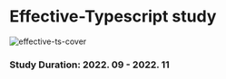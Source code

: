 # Effective-Typescript study
![effective-ts-cover](https://user-images.githubusercontent.com/66618735/205485957-0e3ba6c7-e22d-4882-8910-856e119b7c1b.jpeg)
### Study Duration: 2022. 09 - 2022. 11
